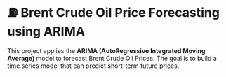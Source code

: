 # ⛽ Brent Crude Oil Price Forecasting using ARIMA

This project applies the **ARIMA (AutoRegressive Integrated Moving Average)** model to forecast Brent Crude Oil Prices. 
The goal is to build a time series model that can predict short-term future prices.
